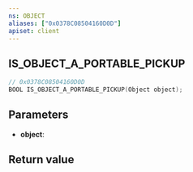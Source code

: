 ```yaml
---
ns: OBJECT
aliases: ["0x0378C08504160D0D"]
apiset: client
---
```

## IS_OBJECT_A_PORTABLE_PICKUP

```c
// 0x0378C08504160D0D
BOOL IS_OBJECT_A_PORTABLE_PICKUP(Object object);
```


## Parameters
* **object**:

## Return value